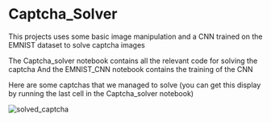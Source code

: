 # Captcha_Solver
This projects uses some basic image manipulation and a CNN trained on the EMNIST dataset to solve captcha images

The Captcha_solver notebook contains all the relevant code for solving the captcha
And the EMNIST_CNN notebook contains the training of the CNN

Here are some captchas that we managed to solve (you can get this display by running the last cell in the Captcha_solver notebook)

![solved_captcha](https://github.com/user-attachments/assets/9185d6a1-c3fe-464d-b451-d3e0d3518ff2)


